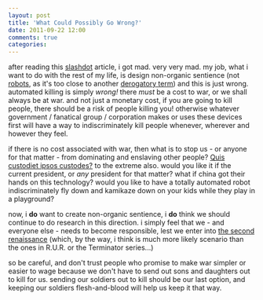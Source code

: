 ```yaml
---
layout: post
title: 'What Could Possibly Go Wrong?'
date: 2011-09-22 12:00
comments: true
categories: 
---
```


after reading this [slashdot][] article, i got mad.  very very mad.  my job, what i want to do with the rest of my life, is design non-organic sentience (not [robots][], as it's too close to another [derogatory term][]) and this is just wrong.  automated killing is simply *wrong!*  there *must* be a cost to war, or we shall always be at war.  and not just a monetary cost, if you are going to kill people, there should be a risk of people killing you!  otherwise whatever government / fanatical group / corporation makes or uses these devices first will have a way to indiscriminately kill people whenever, wherever and however they feel.  

if there is no cost associated with war, then what is to stop us - or anyone for that matter - from dominating and enslaving other people?  [Quis custodiet ipsos custodes?][] to the extreme also.  would you like it if the current president, or *any* president for that matter?  what if china got their hands on this technology?  would you like to have a totally automated robot indiscriminately fly down and kamikaze down on your kids while they play in a playground?  

now, i __do__ want to create non-organic sentience, i __do__ think we should continue to do research in this direction.  i simply feel that we - and everyone else - needs to become responsible, lest we enter into [the second renaissance][] (which, by the way, i think is  much more likely scenario than the ones in R.U.R. or the Terminator series...)  

so be careful, and don't trust people who promise to make war simpler or easier to wage because we don't have to send out sons and daughters out to kill for us.  sending our soldiers out to kill should be our last option, and keeping our soldiers flesh-and-blood will help us keep it that way.

[slashdot]: http://tech.slashdot.org/story/11/09/21/0013255/US-Military-Moving-Closer-To-Automated-Killing
[robots]: http://en.wikipedia.org/wiki/R.U.R._(Rossum%27s_Universal_Robots)
[derogatory term]: http://en.wikipedia.org/wiki/Nigger
[Quis custodiet ipsos custodes?]: http://en.wikipedia.org/wiki/Quis_custodiet_ipsos_custodes%3F
[the second renaissance]: http://en.wikipedia.org/wiki/The_Animatrix#The_Second_Renaissance